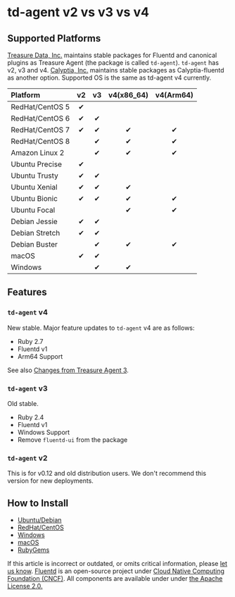 # td-agent v2 vs v3 vs v4

## Supported Platforms

[Treasure Data, Inc.](https://www.treasuredata.com) maintains stable packages for Fluentd and canonical plugins as Treasure Agent \(the package is called `td-agent`\). `td-agent` has v2, v3 and v4. [Calyptia, Inc.](https://calyptia.com/) maintains stable packages as Calyptia-fluentd as another option. Supported OS is the same as td-agent v4 currently.

| Platform | v2 | v3 | v4\(x86\_64\) | v4\(Arm64\) |
| :--- | :---: | :---: | :---: | :---: |
| RedHat/CentOS 5 | ✔ |  |  |  |
| RedHat/CentOS 6 | ✔ | ✔ |  |  |
| RedHat/CentOS 7 | ✔ | ✔ | ✔ | ✔ |
| RedHat/CentOS 8 |  | ✔ | ✔ | ✔ |
| Amazon Linux 2 |  | ✔ | ✔ | ✔ |
| Ubuntu Precise | ✔ |  |  |  |
| Ubuntu Trusty | ✔ | ✔ |  |  |
| Ubuntu Xenial | ✔ | ✔ | ✔ |  |
| Ubuntu Bionic | ✔ | ✔ | ✔ | ✔ |
| Ubuntu Focal |  |  | ✔ | ✔ |
| Debian Jessie | ✔ | ✔ |  |  |
| Debian Stretch | ✔ | ✔ |  |  |
| Debian Buster |  | ✔ | ✔ | ✔ |
| macOS | ✔ | ✔ |  |  |
| Windows |  | ✔ | ✔ |  |

## Features

### `td-agent` v4

New stable. Major feature updates to `td-agent` v4 are as follows:

* Ruby 2.7
* Fluentd v1
* Arm64 Support

See also [Changes from Treasure Agent 3](https://github.com/fluent-plugins-nursery/td-agent-builder#changes-from-treasure-agent-3).

### `td-agent` v3

Old stable.

* Ruby 2.4
* Fluentd v1
* Windows Support
* Remove `fluentd-ui` from the package

### `td-agent` v2

This is for v0.12 and old distribution users. We don't recommend this version for new deployments.

## How to Install

* [Ubuntu/Debian](../installation/install-by-deb.md)
* [RedHat/CentOS](../installation/install-by-rpm.md)
* [Windows](../installation/install-by-msi.md)
* [macOS](../installation/install-by-dmg.md)
* [RubyGems](../installation/install-by-gem.md)

If this article is incorrect or outdated, or omits critical information, please [let us know](https://github.com/fluent/fluentd-docs-gitbook/issues?state=open). [Fluentd](http://www.fluentd.org/) is an open-source project under [Cloud Native Computing Foundation \(CNCF\)](https://cncf.io/). All components are available under under [the Apache License 2.0.](https://www.apache.org/licenses/LICENSE-2.0)

